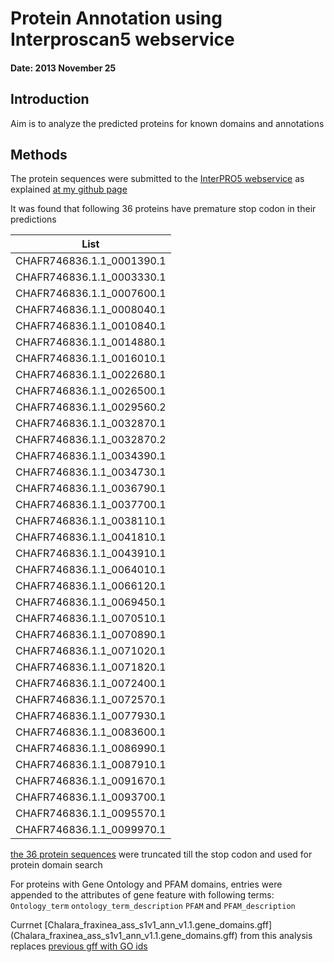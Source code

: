 Protein Annotation using Interproscan5 webservice
==============================================================
#### Date: 2013 November 25
## Introduction

Aim is to analyze the  predicted proteins for known domains and annotations

## Methods

The protein sequences were submitted to the [InterPRO5 webservice](http://www.ebi.ac.uk/Tools/webservices/services/pfa/iprscan5_rest) 
as explained [at my github page](https://github.com/shyamrallapalli/analysis_scripts/blob/master/Interproscan5_webservice/Interproscan5_webservice.md)

It was found that following 36 proteins have premature stop codon in their predictions

|List|
|:-------------------------:|
| CHAFR746836.1.1_0001390.1 |
| CHAFR746836.1.1_0003330.1 |
| CHAFR746836.1.1_0007600.1 |
| CHAFR746836.1.1_0008040.1 |
| CHAFR746836.1.1_0010840.1 |
| CHAFR746836.1.1_0014880.1 |
| CHAFR746836.1.1_0016010.1 |
| CHAFR746836.1.1_0022680.1 |
| CHAFR746836.1.1_0026500.1 |
| CHAFR746836.1.1_0029560.2 |
| CHAFR746836.1.1_0032870.1 |
| CHAFR746836.1.1_0032870.2 |
| CHAFR746836.1.1_0034390.1 |
| CHAFR746836.1.1_0034730.1 |
| CHAFR746836.1.1_0036790.1 |
| CHAFR746836.1.1_0037700.1 |
| CHAFR746836.1.1_0038110.1 |
| CHAFR746836.1.1_0041810.1 |
| CHAFR746836.1.1_0043910.1 |
| CHAFR746836.1.1_0064010.1 |
| CHAFR746836.1.1_0066120.1 |
| CHAFR746836.1.1_0069450.1 |
| CHAFR746836.1.1_0070510.1 |
| CHAFR746836.1.1_0070890.1 |
| CHAFR746836.1.1_0071020.1 |
| CHAFR746836.1.1_0071820.1 |
| CHAFR746836.1.1_0072400.1 |
| CHAFR746836.1.1_0072570.1 |
| CHAFR746836.1.1_0077930.1 |
| CHAFR746836.1.1_0083600.1 |
| CHAFR746836.1.1_0086990.1 |
| CHAFR746836.1.1_0087910.1 |
| CHAFR746836.1.1_0091670.1 |
| CHAFR746836.1.1_0093700.1 |
| CHAFR746836.1.1_0095570.1 |
| CHAFR746836.1.1_0099970.1 | 


[the 36 protein sequences](truncated-36-proteins.faa) were truncated till the stop codon and used for protein domain search

For proteins with Gene Ontology and PFAM domains, entries were appended to the attributes of gene feature with following terms:
`Ontology_term` `ontology_term_description` `PFAM` and `PFAM_description`

Currnet [Chalara_fraxinea_ass_s1v1_ann_v1.1.gene_domains.gff] (Chalara_fraxinea_ass_s1v1_ann_v1.1.gene_domains.gff) from this analysis replaces [previous gff with GO ids](https://github.com/ash-dieback-crowdsource/data/blob/bb7b68bd8a20cbf542a88f9a47340cfd2302cd7f/ash_dieback/chalara_fraxinea/Kenninghall_wood_KW1/annotations/Gene_predictions/TGAC_Chalara_fraxinea_ass_s1v1_ann_v1.1/Chalara_fraxinea_ass_s1v1_ann_v1.1.gene_goids.gff)

